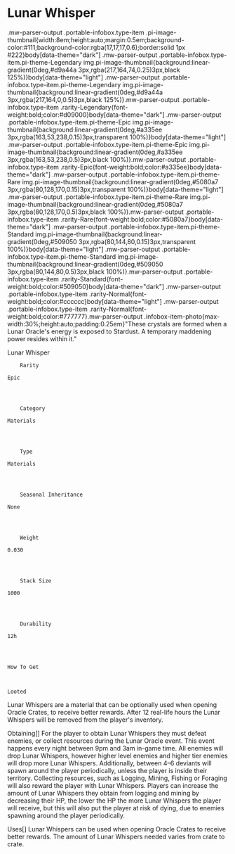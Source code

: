 # Lunar Whisper

.mw-parser-output .portable-infobox.type-item .pi-image-thumbnail{width:8em;height:auto;margin:0.5em;background-color:#111;background-color:rgba(17,17,17,0.6);border:solid 1px #222}body[data-theme="dark"] .mw-parser-output .portable-infobox.type-item.pi-theme-Legendary img.pi-image-thumbnail{background:linear-gradient(0deg,#d9a44a 3px,rgba(217,164,74,0.25)3px,black 125%)}body[data-theme="light"] .mw-parser-output .portable-infobox.type-item.pi-theme-Legendary img.pi-image-thumbnail{background:linear-gradient(0deg,#d9a44a 3px,rgba(217,164,0,0.5)3px,black 125%)}.mw-parser-output .portable-infobox.type-item .rarity-Legendary{font-weight:bold;color:#d09000}body[data-theme="dark"] .mw-parser-output .portable-infobox.type-item.pi-theme-Epic img.pi-image-thumbnail{background:linear-gradient(0deg,#a335ee 3px,rgba(163,53,238,0.15)3px,transparent 100%)}body[data-theme="light"] .mw-parser-output .portable-infobox.type-item.pi-theme-Epic img.pi-image-thumbnail{background:linear-gradient(0deg,#a335ee 3px,rgba(163,53,238,0.5)3px,black 100%)}.mw-parser-output .portable-infobox.type-item .rarity-Epic{font-weight:bold;color:#a335ee}body[data-theme="dark"] .mw-parser-output .portable-infobox.type-item.pi-theme-Rare img.pi-image-thumbnail{background:linear-gradient(0deg,#5080a7 3px,rgba(80,128,170,0.15)3px,transparent 100%)}body[data-theme="light"] .mw-parser-output .portable-infobox.type-item.pi-theme-Rare img.pi-image-thumbnail{background:linear-gradient(0deg,#5080a7 3px,rgba(80,128,170,0.5)3px,black 100%)}.mw-parser-output .portable-infobox.type-item .rarity-Rare{font-weight:bold;color:#5080a7}body[data-theme="dark"] .mw-parser-output .portable-infobox.type-item.pi-theme-Standard img.pi-image-thumbnail{background:linear-gradient(0deg,#509050 3px,rgba(80,144,80,0.15)3px,transparent 100%)}body[data-theme="light"] .mw-parser-output .portable-infobox.type-item.pi-theme-Standard img.pi-image-thumbnail{background:linear-gradient(0deg,#509050 3px,rgba(80,144,80,0.5)3px,black 100%)}.mw-parser-output .portable-infobox.type-item .rarity-Standard{font-weight:bold;color:#509050}body[data-theme="dark"] .mw-parser-output .portable-infobox.type-item .rarity-Normal{font-weight:bold;color:#cccccc}body[data-theme="light"] .mw-parser-output .portable-infobox.type-item .rarity-Normal{font-weight:bold;color:#777777}.mw-parser-output .infobox-item-photo{max-width:30%;height:auto;padding:0.25em}"These crystals are formed when a Lunar Oracle's energy is exposed to Stardust. A temporary maddening power resides within it."

Lunar Whisper

	

	
		Rarity
	
	Epic



	
		Category
	
	Materials



	
		Type
	
	Materials



	
		Seasonal Inheritance
	
	None



	
		Weight
	
	0.030



	
		Stack Size
	
	1000



	
		Durability
	
	12h




	How To Get


	
	Looted





Lunar Whispers are a material that can be optionally used when opening Oracle Crates, to receive better rewards. After 12 real-life hours the Lunar Whispers will be removed from the player's inventory. 

Obtaining[]
For the player to obtain Lunar Whispers they must defeat enemies, or collect resources during the Lunar Oracle event. This event happens every night between 9pm and 3am in-game time.
All enemies will drop Lunar Whispers, however higher level enemies and higher tier enemies will drop more Lunar Whispers. Additionally, between 4–6 deviants will spawn around the player periodically, unless the player is inside their territory.
Collecting resources, such as Logging, Mining, Fishing or Foraging will also reward the player with Lunar Whispers. Players can increase the amount of Lunar Whispers they obtain from logging and mining by decreasing their HP, the lower the HP the more Lunar Whispers the player will receive, but this will also put the player at risk of dying, due to enemies spawning around the player periodically.

Uses[]
Lunar Whispers can be used when opening Oracle Crates to receive better rewards. The amount of Lunar Whispers needed varies from crate to crate.
